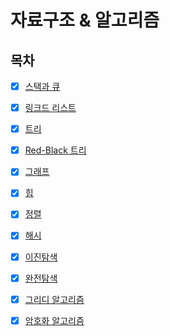 # 자료구조 & 알고리즘

## 목차

* [x] [스택과 큐](https://github.com/Fancy96/2023-CS-Study/blob/main/Algorithm/algorithm_stack_and_queue.md)

* [x] [링크드 리스트](https://github.com/Fancy96/2023-CS-Study/blob/main/Algorithm/algorithm_linkedlist.md)

* [x] [트리](https://github.com/Fancy96/2023-CS-Study/blob/main/Algorithm/algorithm_tree.md)

* [x] [Red-Black 트리](https://github.com/Fancy96/2023-CS-Study/blob/main/Algorithm/algorithm_red_black_tree.md)

* [x] [그래프](https://github.com/Fancy96/2023-CS-Study/blob/main/Algorithm/algorithm_graph.md)

* [x] [힙](https://github.com/Fancy96/2023-CS-Study/blob/main/Algorithm/algorithm_heap.md)

* [x] [정렬](https://github.com/Fancy96/2023-CS-Study/blob/main/Algorithm/algorithm_sort.md)

* [x] [해시](https://github.com/Fancy96/2023-CS-Study/blob/main/Algorithm/algorithm_hash.md)

* [x] [이진탐색](https://github.com/Fancy96/2023-CS-Study/blob/main/Algorithm/algorithm_binary_search.md)

* [x] [완전탐색](https://github.com/Fancy96/2023-CS-Study/blob/main/Algorithm/algorithm_brute_force_search.md)

* [x] [그리디 알고리즘](https://github.com/Fancy96/2023-CS-Study/blob/main/Algorithm/algorithm_greedy.md)

* [x] [암호화 알고리즘](https://github.com/Fancy96/2023-CS-Study/blob/main/Algorithm/algorithm_cryptography.md)